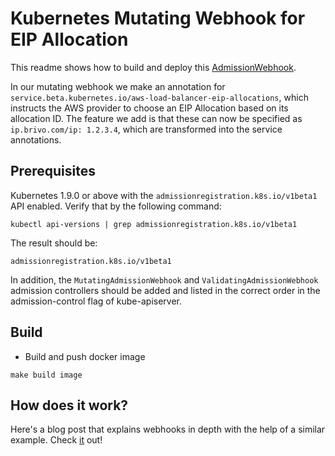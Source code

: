 # Kubernetes Mutating Webhook for EIP Allocation

This readme shows how to build and deploy this [AdmissionWebhook](https://kubernetes.io/docs/reference/access-authn-authz/extensible-admission-controllers/#admission-webhooks).

In our mutating webhook we make an annotation for `service.beta.kubernetes.io/aws-load-balancer-eip-allocations`, which instructs the AWS provider to choose an EIP Allocation based on its allocation ID.  The feature we add is that these can now be specified as `ip.brivo.com/ip: 1.2.3.4`, which are transformed into the service annotations.

## Prerequisites

Kubernetes 1.9.0 or above with the `admissionregistration.k8s.io/v1beta1` API enabled. Verify that by the following command:
```
kubectl api-versions | grep admissionregistration.k8s.io/v1beta1
```
The result should be:
```
admissionregistration.k8s.io/v1beta1
```

In addition, the `MutatingAdmissionWebhook` and `ValidatingAdmissionWebhook` admission controllers should be added and listed in the correct order in the admission-control flag of kube-apiserver.

## Build

- Build and push docker image

```
make build image
```

## How does it work?

Here's a blog post that explains webhooks in depth with the help of a similar example. Check [it](https://brivo.com/blog/k8s-admission-webhooks/) out!
